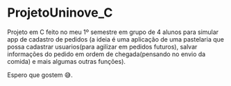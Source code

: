 # ProjetoUninove_C

Projeto em C feito no meu 1º semestre em grupo de 4 alunos para simular app de cadastro de pedidos (a ideia é uma aplicação de uma pastelaria que possa cadastrar usuarios(para agilizar em pedidos futuros), salvar informações do pedido em ordem de chegada(pensando no envio da comida) e mais algumas outras funções).

Espero que gostem 😅.
